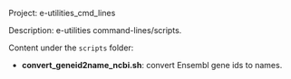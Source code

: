 Project: e-utilities_cmd_lines

Description: e-utilities command-lines/scripts. 

Content under the `scripts` folder: 

   + **convert_geneid2name_ncbi.sh**: convert Ensembl gene ids to names.
